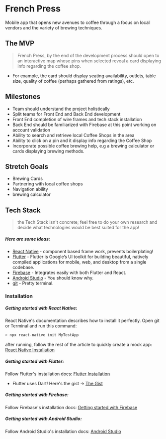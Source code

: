 # French Press
Mobile app that opens new avenues to coffee through a focus on local vendors and the variety of brewing techniques. 

## The MVP
> French Press, by the end of the development process should open to an interactive map whose pins when selected reveal a card displaying info regarding the coffee shop. 
  - For example, the card should display seating availability, outlets, table size, quality of coffee (perhaps gathered from ratings), etc.

## Milestones
- Team should understand the project holistically
- Split teams for Front End and Back End development
- Front End completion of wire frames and tech stack installation
- Back End should be familiarized with Firebase at this point working on account validation
- Ability to search and retrieve local Coffee Shops in the area
- Ability to click on a pin and it display info regarding the Coffee Shop
- Incorporate possible coffee brewing help, e.g a brewing calculator or cards displaying brewing methods.

## Stretch Goals
- Brewing Cards
- Partnering with local coffee shops
- Navigation ability
- brewing calculator

## Tech Stack
> the Tech Stack isn't concrete; feel free to do your own research and decide what technologies would be best suited for the app!
>
##### Here are some ideas:
* [React Native] - component based frame work, prevents boilerplating!
* [Flutter] - Flutter is Google’s UI toolkit for building beautiful, natively compiled applications for mobile, web, and desktop from a single codebase.
* [Firebase] - Integrates easily with both Flutter and React.
* [Android Studio] - You should know why.
* [git] - Pretty terminal.

### Installation

##### Getting started with React Native:
React Native's documentation describes how to install it perfectly.
Open git or Terminal and run this command:
```sh
> npx react-native init MyTestApp
```
after running, follow the rest of the article to quickly create a mock app: [React Native Installation]

##### Getting started with Flutter:
Follow Flutter's installation docs: [Flutter Installation]
- Flutter uses Dart! Here's the gist -> [The Gist]

##### Getting started with Firebase:
Follow Firebase's installation docs: [Getting started with Firebase]

##### Getting started with Android Studio:
Follow Android Studio's installation docs: [Android Studio]

   [Firebase]: <https://firebase.google.com/>
   [Flutter]: <https://flutter.dev/>
   [React Native]: <https://facebook.github.io/react-native/>
   [Android Studio]: <https://developer.android.com/studio>
   [React Native Installation]: <https://facebook.github.io/react-native/docs/getting-started>
   [Flutter Installation]: <https://flutter.dev/docs/get-started/install>
   [Getting started with Firebase]: <https://firebase.google.com/docs/android/setup?authuser=0>
   [The Gist]: <https://dart.dev/guides/language/language-tour>
   [git]: <https://gitforwindows.org/>

